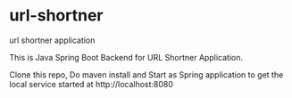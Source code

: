 # url-shortner
url shortner application


This is Java Spring Boot Backend for URL Shortner Application.

Clone this repo, Do maven install and Start as Spring application to get the local service started at http://localhost:8080

